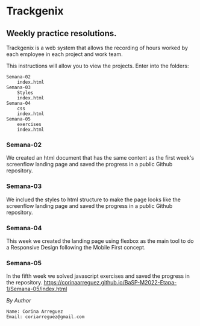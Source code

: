 # Trackgenix
## Weekly practice resolutions.

Trackgenix is a web system that allows the recording of hours worked by each employee in each project and work team.

This instructions will allow you to view the projects.
Enter into the folders:
```
Semana-02
    index.html
Semana-03
    Styles
    index.html
Semana-04
    css
    index.html
Semana-05
    exercises
    index.html
```
### Semana-02
We created an html document that has the same content as the first week's screenflow landing page and saved the progress in a public Github repository.

### Semana-03
We inclued the styles to html structure to make the page looks like the screenflow landing page and saved the progress in a public Github repository.

### Semana-04
This week we created the landing page using flexbox as the main tool to do a Responsive Design following the Mobile First concept.

### Semana-05
In the fifth week we solved javascript exercises and saved the progress in the repository.
https://corinaarreguez.github.io/BaSP-M2022-Etapa-1/Semana-05/index.html

_By Author_
```
Name: Corina Arreguez
Email: coriarreguez@gmail.com
```
